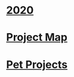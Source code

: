 # [2020](https://github.com/maciejjankowski/2020/wiki)

# [Project Map](https://github.com/maciejjankowski/2019/wiki/Project-Map)
# [Pet Projects](https://github.com/maciejjankowski/pizzadreams/wiki/Projects)
